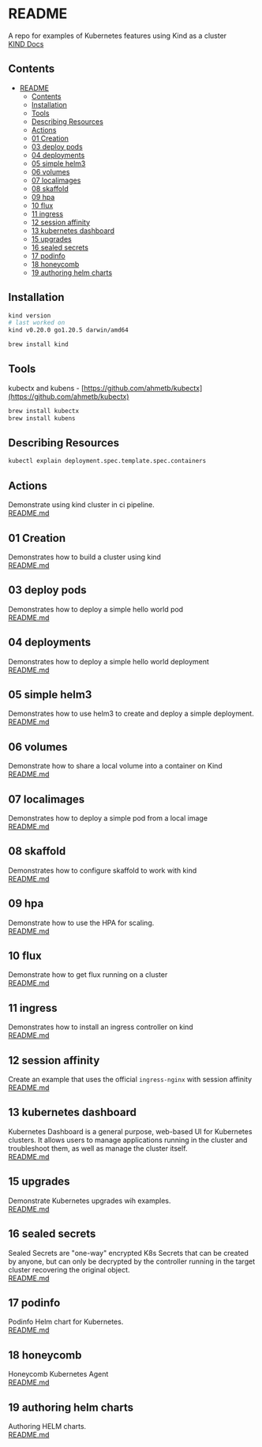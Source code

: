 # README

A repo for examples of Kubernetes features using Kind as a cluster  
[KIND Docs](https://kind.sigs.k8s.io/docs/user/quick-start/)

## Contents

- [README](#readme)
  - [Contents](#contents)
  - [Installation](#installation)
  - [Tools](#tools)
  - [Describing Resources](#describing-resources)
  - [Actions](#actions)
  - [01 Creation](#01-creation)
  - [03 deploy pods](#03-deploy-pods)
  - [04 deployments](#04-deployments)
  - [05 simple helm3](#05-simple-helm3)
  - [06 volumes](#06-volumes)
  - [07 localimages](#07-localimages)
  - [08 skaffold](#08-skaffold)
  - [09 hpa](#09-hpa)
  - [10 flux](#10-flux)
  - [11 ingress](#11-ingress)
  - [12 session affinity](#12-session-affinity)
  - [13 kubernetes dashboard](#13-kubernetes-dashboard)
  - [15 upgrades](#15-upgrades)
  - [16 sealed secrets](#16-sealed-secrets)
  - [17 podinfo](#17-podinfo)
  - [18 honeycomb](#18-honeycomb)
  - [19 authoring helm charts](#19-authoring-helm-charts)

## Installation

```sh
kind version
# last worked on
kind v0.20.0 go1.20.5 darwin/amd64

brew install kind
```

## Tools

kubectx and kubens - [https://github.com/ahmetb/kubectx](https://github.com/ahmetb/kubectx)

```sh
brew install kubectx
brew install kubens
```

## Describing Resources

```sh
kubectl explain deployment.spec.template.spec.containers
```

## Actions

Demonstrate using kind cluster in ci pipeline.  
[README.md](.github/WORKFLOWS.md)  

## 01 Creation

Demonstrates how to build a cluster using kind  
[README.md](01_creation/README.md)  

## 03 deploy pods

Demonstrates how to deploy a simple hello world pod  
[README.md](03_deploy_pod/README.md)  

## 04 deployments

Demonstrates how to deploy a simple hello world deployment  
[README.md](04_deployments/README.md)  

## 05 simple helm3

Demonstrates how to use helm3 to create and deploy a simple deployment.  
[README.md](05_simple_helm3/README.md)  

## 06 volumes

Demonstrate how to share a local volume into a container on Kind  
[README.md](06_volumes/README.md)  

## 07 localimages

Demonstrates how to deploy a simple pod from a local image  
[README.md](07_localimages/README.md)  

## 08 skaffold

Demonstrates how to configure skaffold to work with kind  
[README.md](08_skaffold/README.md)  

## 09 hpa

Demonstrate how to use the HPA for scaling.  
[README.md](09_hpa/README.md)  

## 10 flux

Demonstrate how to get flux running on a cluster  
[README.md](10_flux/README.md)  

## 11 ingress

Demonstrates how to install an ingress controller on kind  
[README.md](11_ingress/README.md)  

## 12 session affinity

Create an example that uses the official `ingress-nginx` with session affinity  
[README.md](12_session_affinity/README.md)  

## 13 kubernetes dashboard

Kubernetes Dashboard is a general purpose, web-based UI for Kubernetes clusters. It allows users to manage applications running in the cluster and troubleshoot them, as well as manage the cluster itself.  
[README.md](13_dashboard/README.md)  

## 15 upgrades

Demonstrate Kubernetes upgrades wih examples.  
[README.md](15_upgrades/README.md)  

## 16 sealed secrets

Sealed Secrets are "one-way" encrypted K8s Secrets that can be created by anyone, but can only be decrypted by the controller running in the target cluster recovering the original object.  
[README.md](16_sealed_secrets/README.md)  

## 17 podinfo

Podinfo Helm chart for Kubernetes.  
[README.md](17_podinfo/README.md)  

## 18 honeycomb

Honeycomb Kubernetes Agent  
[README.md](18_honeycomb/README.md)  

## 19 authoring helm charts

Authoring HELM charts.  
[README.md](19_author_helm_charts/README.md)  
